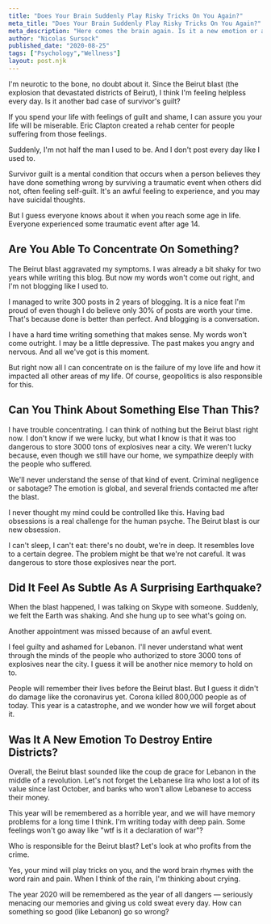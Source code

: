 ```yaml
---
title: "Does Your Brain Suddenly Play Risky Tricks On You Again?"
meta_title: "Does Your Brain Suddenly Play Risky Tricks On You Again?"
meta_description: "Here comes the brain again. Is it a new emotion or an old one? I'm obsessed right now by guilt and shame created by the Beirut blast. Did we need this?"
author: "Nicolas Sursock"
published_date: "2020-08-25"
tags: ["Psychology","Wellness"]
layout: post.njk
---
```


I'm neurotic to the bone, no doubt about it. Since the Beirut blast (the explosion that devastated districts of Beirut), I think I'm feeling helpless every day. Is it another bad case of survivor's guilt?

If you spend your life with feelings of guilt and shame, I can assure you your life will be miserable. Eric Clapton created a rehab center for people suffering from those feelings.

Suddenly, I'm not half the man I used to be. And I don't post every day like I used to.

Survivor guilt is a mental condition that occurs when a person believes they have done something wrong by surviving a traumatic event when others did not, often feeling self-guilt. It's an awful feeling to experience, and you may have suicidal thoughts.

But I guess everyone knows about it when you reach some age in life. Everyone experienced some traumatic event after age 14.

## Are You Able To Concentrate On Something?

The Beirut blast aggravated my symptoms. I was already a bit shaky for two years while writing this blog. But now my words won't come out right, and I'm not blogging like I used to.

I managed to write 300 posts in 2 years of blogging. It is a nice feat I'm proud of even though I do believe only 30% of posts are worth your time. That's because done is better than perfect. And blogging is a conversation.

I have a hard time writing something that makes sense. My words won't come outright. I may be a little depressive. The past makes you angry and nervous. And all we've got is this moment.

But right now all I can concentrate on is the failure of my love life and how it impacted all other areas of my life. Of course, geopolitics is also responsible for this.

## Can You Think About Something Else Than This?

I have trouble concentrating. I can think of nothing but the Beirut blast right now. I don't know if we were lucky, but what I know is that it was too dangerous to store 3000 tons of explosives near a city. We weren't lucky because, even though we still have our home, we sympathize deeply with the people who suffered.

We'll never understand the sense of that kind of event. Criminal negligence or sabotage? The emotion is global, and several friends contacted me after the blast.

I never thought my mind could be controlled like this. Having bad obsessions is a real challenge for the human psyche. The Beirut blast is our new obsession.

I can't sleep, I can't eat: there's no doubt, we're in deep. It resembles love to a certain degree. The problem might be that we're not careful. It was dangerous to store those explosives near the port.

## Did It Feel As Subtle As A Surprising Earthquake?

When the blast happened, I was talking on Skype with someone. Suddenly, we felt the Earth was shaking. And she hung up to see what's going on.

Another appointment was missed because of an awful event.

I feel guilty and ashamed for Lebanon. I'll never understand what went through the minds of the people who authorized to store 3000 tons of explosives near the city. I guess it will be another nice memory to hold on to.

People will remember their lives before the Beirut blast. But I guess it didn't do damage like the coronavirus yet. Corona killed 800,000 people as of today. This year is a catastrophe, and we wonder how we will forget about it.

## Was It A New Emotion To Destroy Entire Districts?

Overall, the Beirut blast sounded like the coup de grace for Lebanon in the middle of a revolution. Let's not forget the Lebanese lira who lost a lot of its value since last October, and banks who won't allow Lebanese to access their money.

This year will be remembered as a horrible year, and we will have memory problems for a long time I think. I'm writing today with deep pain. Some feelings won't go away like "wtf is it a declaration of war"?

Who is responsible for the Beirut blast? Let's look at who profits from the crime.

Yes, your mind will play tricks on you, and the word brain rhymes with the word rain and pain. When I think of the rain, I'm thinking about crying.

The year 2020 will be remembered as the year of all dangers — seriously menacing our memories and giving us cold sweat every day. How can something so good (like Lebanon) go so wrong?